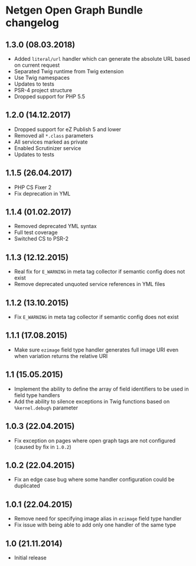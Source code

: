 Netgen Open Graph Bundle changelog
==================================

## 1.3.0 (08.03.2018)

* Added `literal/url` handler which can generate the absolute URL based on current request
* Separated Twig runtime from Twig extension
* Use Twig namespaces
* Updates to tests
* PSR-4 project structure
* Dropped support for PHP 5.5

## 1.2.0 (14.12.2017)

* Dropped support for eZ Publish 5 and lower
* Removed all `*.class` parameters
* All services marked as private
* Enabled Scrutinizer service
* Updates to tests

## 1.1.5 (26.04.2017)

* PHP CS Fixer 2
* Fix deprecation in YML

## 1.1.4 (01.02.2017)

* Removed deprecated YML syntax
* Full test coverage
* Switched CS to PSR-2

## 1.1.3 (12.12.2015)

* Real fix for `E_WARNING` in meta tag collector if semantic config does not exist
* Remove deprecated unquoted service references in YML files

## 1.1.2 (13.10.2015)

* Fix `E_WARNING` in meta tag collector if semantic config does not exist

## 1.1.1 (17.08.2015)

* Make sure `ezimage` field type handler generates full image URI even when variation returns the relative URI

## 1.1 (15.05.2015)

* Implement the ability to define the array of field identifiers to be used in field type handlers
* Add the ability to silence exceptions in Twig functions based on `%kernel.debug%` parameter

## 1.0.3 (22.04.2015)

* Fix exception on pages where open graph tags are not configured (caused by fix in `1.0.2`)

## 1.0.2 (22.04.2015)

* Fix an edge case bug where some handler configuration could be duplicated

## 1.0.1 (22.04.2015)

* Remove need for specifying image alias in `ezimage` field type handler
* Fix issue with being able to add only one handler of the same type

## 1.0 (21.11.2014)

* Initial release
